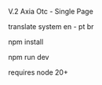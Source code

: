 V.2 Axia Otc - Single Page

translate system en - pt br

npm install

npm run dev

requires node 20+